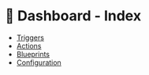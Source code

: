 # 🔎 Dashboard - Index

- [Triggers](./triggers/Triggers.md)
- [Actions](./actions/Actions.md)
- [Blueprints](./blueprints/Blueprints.md)
- [Configuration](./configuration/Configuration.md)
